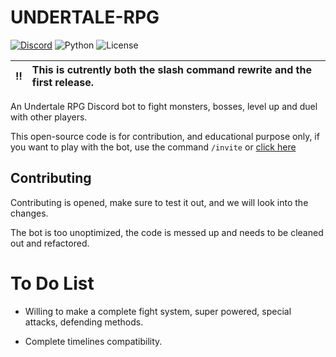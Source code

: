 # UNDERTALE-RPG

[![Discord](https://img.shields.io/discord/817437132397871135?logo=discord&style=for-the-badge)](https://discord.gg/FQYVpuNz4Q)
![Python](https://img.shields.io/badge/Python-3.8-blue?style=for-the-badge)
![License](https://img.shields.io/github/license/theblobscp/undertale-rpg?style=for-the-badge)

| :bangbang: | This is cutrently both the slash command rewrite and the first release. |
|:----------:|:-----------------------------------------------------------|

An Undertale RPG Discord bot to fight monsters, bosses, level up and duel with other players.

This open-source code is for contribution, and educational purpose only, if you want to play with the bot, use the command `/invite` or [click here](https://discord.com/api/oauth2/authorize?client_id=815153881217892372&permissions=388160&scope=bot)

## Contributing

Contributing is opened, make sure to test it out, and we will look into the changes.

The bot is too unoptimized, the code is messed up and needs to be cleaned out and refactored. 

# **To Do List**

- Willing to make a complete fight system, super powered, special attacks, defending methods.

- Complete timelines compatibility.
